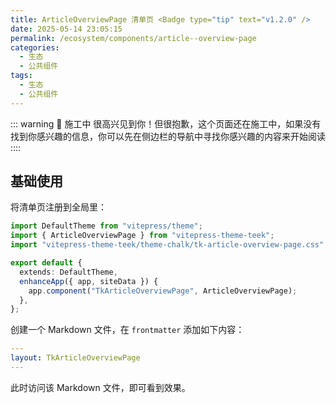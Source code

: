 ```yaml
---
title: ArticleOverviewPage 清单页 <Badge type="tip" text="v1.2.0" />
date: 2025-05-14 23:05:15
permalink: /ecosystem/components/article--overview-page
categories:
  - 生态
  - 公共组件
tags:
  - 生态
  - 公共组件
---
```


::: warning 🚧 施工中
很高兴见到你！但很抱歉，这个页面还在施工中，如果没有找到你感兴趣的信息，你可以先在侧边栏的导航中寻找你感兴趣的内容来开始阅读
::::

## 基础使用

将清单页注册到全局里：

```ts
import DefaultTheme from "vitepress/theme";
import { ArticleOverviewPage } from "vitepress-theme-teek";
import "vitepress-theme-teek/theme-chalk/tk-article-overview-page.css";

export default {
  extends: DefaultTheme,
  enhanceApp({ app, siteData }) {
    app.component("TkArticleOverviewPage", ArticleOverviewPage);
  },
};
```

创建一个 Markdown 文件，在 `frontmatter` 添加如下内容：

```yaml
---
layout: TkArticleOverviewPage
---
```

此时访问该 Markdown 文件，即可看到效果。
